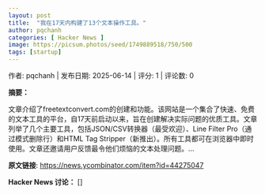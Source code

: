 ```yaml
---
layout: post
title:  "我在17天内构建了13个文本操作工具。"
author: pqchanh
categories: [ Hacker News ]
image: https://picsum.photos/seed/1749889518/750/500
tags: [startup]
---
```


作者: pqchanh | 发布日期: 2025-06-14 | 评分: 1 | 评论数: 0

**摘要：**

文章介绍了freetextconvert.com的创建和功能。该网站是一个集合了快速、免费的文本工具的平台，自17天前启动以来，旨在创建解决实际问题的优质工具。文章列举了几个主要工具，包括JSON/CSV转换器（最受欢迎）、Line Filter Pro（通过模式删除行）和HTML Tag Stripper（新推出）。所有工具都可在浏览器中即时使用。文章还邀请用户反馈最令他们烦恼的文本处理问题。...

**原文链接**: https://news.ycombinator.com/item?id=44275047

**Hacker News 讨论：**
[]

